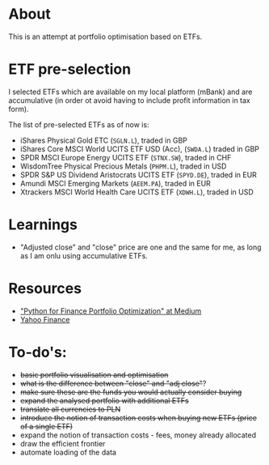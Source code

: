 # About
This is an attempt at portfolio optimisation based on ETFs.

# ETF pre-selection
I selected ETFs which are available on my local platform (mBank) and are accumulative (in order ot avoid having to include profit information in tax form).

The list of pre-selected ETFs as of now is:
- iShares Physical Gold ETC (`SGLN.L`), traded in GBP
- iShares Core MSCI World UCITS ETF USD (Acc), (`SWDA.L`) traded in GBP
- SPDR MSCI Europe Energy UCITS ETF (`STNX.SW`), traded in CHF
- WisdomTree Physical Precious Metals (`PHPM.L`), traded in USD
- SPDR S&P US Dividend Aristocrats UCITS ETF (`SPYD.DE`), traded in EUR
- Amundi MSCI Emerging Markets (`AEEM.PA`), traded in EUR
- Xtrackers MSCI World Health Care UCITS ETF (`XDWH.L`), traded in USD

# Learnings
- "Adjusted close" and "close" price are one and the same for me, as long as I am onlu using accumulative ETFs.

# Resources
- ["Python for Finance Portfolio Optimization" at Medium](https://randerson112358.medium.com/python-for-finance-portfolio-optimization-66882498847)
- [Yahoo Finance](https://finance.yahoo.com/)

# To-do's:
- ~~basic portfolio visualisation and optimisation~~
- ~~what is the difference between "close" and "adj close"~~?
- ~~make sure these are the funds you would actually consider buying~~
- ~~expand the analysed portfolio with additional ETFs~~
- ~~translate all currencies to PLN~~
- ~~introduce the notion of transaction costs when buying new ETFs (price of a single ETF)~~
- expand the notion of transaction costs - fees, money already allocated
- draw the efficient frontier
- automate loading of the data
